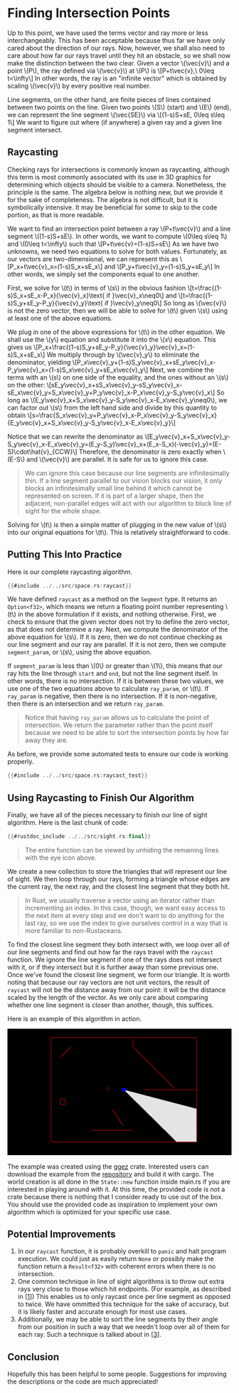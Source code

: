 # Finding Intersection Points

Up to this point, we have used the terms vector and ray more or less interchangeably. This has been acceptable because thus far we have only cared about the direction of our rays. Now, however, we shall also need to care about how far our rays travel until they hit an obstacle, so we shall now make the distinction between the two clear. Given a vector \\(\vec{v}\\) and a point \\(P\\), the ray defined via \\(\vec{v}\\) at \\(P\\) is
\\[P+t\vec{v},\ 0\leq t<\infty\\]
In other words, the ray is an "infinite vector" which is obtained by scaling \\(\vec{v}\\) by every positive real number. 

Line segments, on the other hand, are finite pieces of lines contained between two points on the line. Given two points \\(S\\) (start) and \\(E\\) (end), we can represent the line segment \\(\vec{SE}\\) via
\\[(1-s)S+sE, 0\leq s\leq 1\\]
We want to figure out where (if anywhere) a given ray and a given line segment intersect.

## Raycasting

Checking rays for intersections is commonly known as raycasting, although this term is most commonly associated with its use in 3D graphics for determining which objects should be visible to a camera. Nonetheless, the principle is the same. The algebra below is nothing new, but we provide it for the sake of completeness. The algebra is not difficult, but it is symbolically intensive. It may be beneficial for some to skip to the code portion, as that is more readable.

We want to find an intersection point between a ray \\(P+t\vec{v}\\) and a line segment \\((1-s)S+sE\\). In other words, we want to compute \\(0\leq s\leq 1\\) and \\(0\leq t<\infty\\) such that
\\[P+t\vec{v}=(1-s)S+sE\\]
As we have two unknowns, we need two equations to solve for both values. Fortunately, as our vectors are two-dimensional, we can represent this as
\\[P\_x+t\vec{v}\_x=(1-s)S\_x+sE\_x\\]
and
\\[P\_y+t\vec{v}\_y=(1-s)S\_y+sE\_y\\]
In other words, we simply set the components equal to one another.

First, we solve for \\(t\\) in terms of \\(s\\) in the obvious fashion
\\[t=\frac{(1-s)S\_x+sE\_x-P\_x}{\vec{v}\_x}\text{ if }\vec{v}\_x\neq0\\]
and
\\[t=\frac{(1-s)S\_y+sE\_y-P\_y}{\vec{v}\_y}\text{ if }\vec{v}\_y\neq0\\]
So long as \\(\vec{v}\\) is not the zero vector, then we will be able to solve for \\(t\\) given \\(s\\) using at least one of the above equations.

We plug in one of the above expressions for \\(t\\) in the other equation. We shall use the \\(y\\) equation and substitute it into the \\(x\\) equation. This gives us
\\[P\_x+\frac{(1-s)S\_y+sE\_y-P\_y}{\vec{v}\_y}\vec{v}\_x=(1-s)S\_x+sE\_x\\]
We multiply through by \\(\vec{v}\_y\\) to eliminate the denominator, yielding
\\[P\_x\vec{v}\_y+(1-s)S\_y\vec{v}\_x+sE\_y\vec{v}\_x-P\_y\vec{v}\_x=(1-s)S\_x\vec{v}\_y+sE\_x\vec{v}\_y\\]
Next, we combine the terms with an \\(s\\) on one side of the equality, and the ones without an \\(s\\) on the other:
\\[sE\_y\vec{v}\_x+sS\_x\vec{v}\_y-sS\_y\vec{v}\_x-sE\_x\vec{v}\_y=S\_x\vec{v}\_y+P\_y\vec{v}\_x-P\_x\vec{v}\_y-S\_y\vec{v}\_x\\]
So long as \\(E\_y\vec{v}\_x+S\_x\vec{v}\_y-S\_y\vec{v}\_x-E\_x\vec{v}\_y\neq0\\), we can factor out \\(s\\) from the left hand side and divide by this quantity to obtain
\\[s=\frac{S\_x\vec{v}\_y+P\_y\vec{v}\_x-P\_x\vec{v}\_y-S\_y\vec{v}\_x}{E\_y\vec{v}\_x+S\_x\vec{v}\_y-S\_y\vec{v}\_x-E\_x\vec{v}\_y}\\]

Notice that we can rewrite the denominator as
\\[E\_y\vec{v}\_x+S\_x\vec{v}\_y-S\_y\vec{v}\_x-E\_x\vec{v}\_y=(E\_y-S\_y)\vec{v}\_x+(E\_x-S\_x)(-\vec{v}\_y)=(E-S)\cdot\hat{v}\_{CCW}\\]
Therefore, the denominator is zero exactly when \\(E-S\\) and \\(\vec{v}\\) are parallel. It is safe for us to ignore this case.

> We can ignore this case because our line segments are infinitesimally thin. If a line segment parallel to our vision blocks our vision, it only blocks an infinitesimally small line behind it which cannot be represented on screen. If it is part of a larger shape, then the adjacent, non-parallel edges will act with our algorithm to block line of sight for the whole shape.

Solving for \\(t\\) is then a simple matter of plugging in the new value of \\(s\\) into our original equations for \\(t\\). This is relatively straightforward to code.

## Putting This Into Practice

Here is our complete raycasting algorithm.

```rust
{{#include ../../src/space.rs:raycast}}
```

We have defined `raycast` as a method on the `Segment` type. It returns an `Option<f32>`, which means we return a floating point number representing \\(t\\) in the above formulation if it exists, and nothing otherwise. First, we check to ensure that the given vector does not try to define the zero vector, as that does not determine a ray. Next, we compute the denominator of the above equation for \\(s\\). If it is zero, then we do not continue checking as our line segment and our ray are parallel. If it is not zero, then we compute `segment_param`, or \\(s\\), using the above equation. 

If `segment_param` is less than \\(0\\) or greater than \\(1\\), this means that our ray hits the line through `start` and `end`, but not the line segment itself. In other words, there is no intersection. If it is between these two values, we use one of the two equations above to calculate `ray_param`, or \\(t\\). If `ray_param` is negative, then there is no intersection. If it is non-negative, then there is an intersection and we return `ray_param`.

>Notice that having `ray_param` allows us to calculate the point of intersection. We return the parameter rather than the point itself because we need to be able to sort the intersection points by how far away they are.

As before, we provide some automated tests to ensure our code is working properly.

```rust
{{#include ../../src/space.rs:raycast_test}}
```

## Using Raycasting to Finish Our Algorithm

Finally, we have all of the pieces necessary to finish our line of sight algorithm. Here is the last chunk of code:

```rust
{{#rustdoc_include ../../src/sight.rs:final}}
```

>The entire function can be viewed by unhiding the remaining lines with the eye icon above.

We create a new collection to store the triangles that will represent our line of sight. We then loop through our rays, forming a triangle whose edges are the current ray, the next ray, and the closest line segment that they both hit.

>In Rust, we usually traverse a vector using an iterator rather than incrementing an index. In this case, though, we want easy access to the next item at every step and we don't want to do anything for the last ray, so we use the index to give ourselves control in a way that is more familiar to non-Rustaceans.

To find the closest line segment they both intersect with, we loop over all of our line segments and find out how far the rays travel with the `raycast` function. We ignore the line segment if one of the rays does not intersect with it, or if they intersect but it is further away than some previous one. Once we've found the closest line segment, we form our triangle. It is worth noting that because our ray vectors are not unit vectors, the result of `raycast` will not be the distance away from our point: it will be the distance scaled by the length of the vector. As we only care about comparing whether one line segment is closer than another, though, this suffices.

Here is an example of this algorithm in action.

![Line of Sight GIF](./images/example.gif "A gif showcasing an example of the algorithm in action.")

The example was created using the [ggez](https://crates.io/crates/ggez) crate. Interested users can download the example from the [repository](https://github.com/basstabs/2d-line-of-sight) and build it with cargo. The world creation is all done in the `State::new` function inside main.rs if you are interested in playing around with it. At this time, the provided code is not a crate because there is nothing that I consider ready to use out of the box. You should use the provided code as inspiration to implement your own algorithm which is optimized for your specific use case.

## Potential Improvements

1. In our `raycast` function, it is probably overkill to `panic` and halt program execution. We could just as easily return `None` or possibly make the function return a `Result<f32>` with coherent errors when there is no intersection.
2. One common technique in line of sight algorithms is to throw out extra rays very close to those which hit endpoints. (For example, as described in [[1](https://ncase.me/sight-and-light/)]) This enables us to only raycast once per line segment as opposed to twice. We have ommitted this technique for the sake of accuracy, but it is likely faster and accurate enough for most use cases.
3. Additionally, we may be able to sort the line segments by their angle from our position in such a way that we needn't loop over all of them for each ray. Such a technique is talked about in [[3](https://www.redblobgames.com/articles/visibility/)].

## Conclusion

Hopefully this has been helpful to some people. Suggestions for improving the descriptions or the code are much appreciated!
